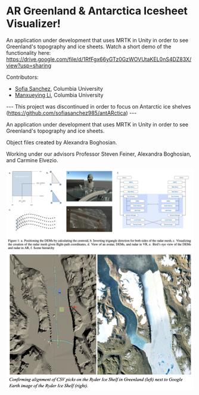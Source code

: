 # AR Greenland & Antarctica Icesheet Visualizer!


An application under development that uses MRTK in Unity in order to see Greenland's topography and ice sheets.
Watch a short demo of the functionality here: https://drive.google.com/file/d/1RfFgx66yGTz0GzWOVUtaKEL0nS4DZ83X/view?usp=sharing

Contributors:

* [Sofia Sanchez](https://github.com/sofiasanchez985/greenland), Columbia University
* [Manxueying Li](https://github.com/lmxy0212), Columbia University

--- This project was discontinued in order to focus on Antarctic ice shelves (https://github.com/sofiasanchez985/antARctica) ---

An application under development that uses MRTK in Unity in order to see Greenland's topography and ice sheets.

Object files created by Alexandra Boghosian.

Working under our advisors Professor Steven Feiner, Alexandra Boghosian, and Carmine Elvezio.

<img src="https://github.com/sofiasanchez985/greenland/blob/final/overview.png"      alt="Markdown Monster icon"      style="float: left; margin-right: 10px;" />

<img src="https://github.com/sofiasanchez985/greenland/blob/final/topdownview.png"      alt="Markdown Monster icon"      style="float: left; margin-right: 10px;" />

